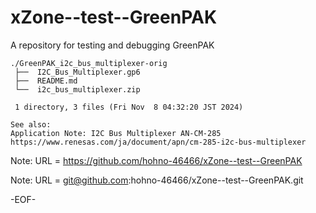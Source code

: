 # xZone--test--GreenPAK

A repository for testing and debugging GreenPAK

    ./GreenPAK_i2c_bus_multiplexer-orig
     ├──  I2C_Bus_Multiplexer.gp6
     ├──  README.md
     └──  i2c_bus_multiplexer.zip
     
     1 directory, 3 files (Fri Nov  8 04:32:20 JST 2024)

    See also:
    Application Note: I2C Bus Multiplexer AN-CM-285
    https://www.renesas.com/ja/document/apn/cm-285-i2c-bus-multiplexer

Note: URL = https://github.com/hohno-46466/xZone--test--GreenPAK

Note: URL = git@github.com:hohno-46466/xZone--test--GreenPAK.git

-EOF-
